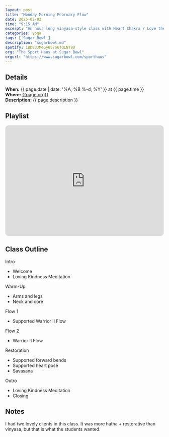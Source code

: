 ```yaml
---
layout: post
title: "Monday Morning February Flow"
date: 2025-02-02
time: "9:15 AM" 
excerpt: "An hour long vinyasa-style class with Heart Chakra / Love theme."
categories: yoga
tags: ['Sugar Bowl']
description: "sugarbowl.md" 
spotify: 1BD83JMeGy0S7oGTQLNT9U
org: "The Sport Haus at Sugar Bowl"
orgurl: "https://www.sugarbowl.com/sporthaus"
---
```


## Details

**When:** {{ page.date | date: '%A, %B %-d, %Y' }} at {{ page.time }}   
**Where:** [{{page.org}}]({{page.orgurl}})  
**Description:** {{ page.description }}     

## Playlist

<iframe style="border-radius:12px" src="https://open.spotify.com/embed/playlist/{{ page.spotify }}?utm_source=generator" width="100%" height="352" frameBorder="0" allowfullscreen="" allow="autoplay; clipboard-write; encrypted-media; fullscreen; picture-in-picture" loading="lazy"></iframe>  


## Class Outline

Intro

* Welcome
* Loving Kindness Meditation

Warm-Up

* Arms and legs
* Neck and core 

Flow 1

* Supported Warrior II Flow

Flow 2

* Warrior II Flow

Restoration

* Supported forward bends
* Supported heart pose
* Savasana

Outro

* Loving Kindness Meditation
* Closing

## Notes

I had two lovely clients in this class. It was more hatha + restorative than vinyasa, but that is what the students wanted. 